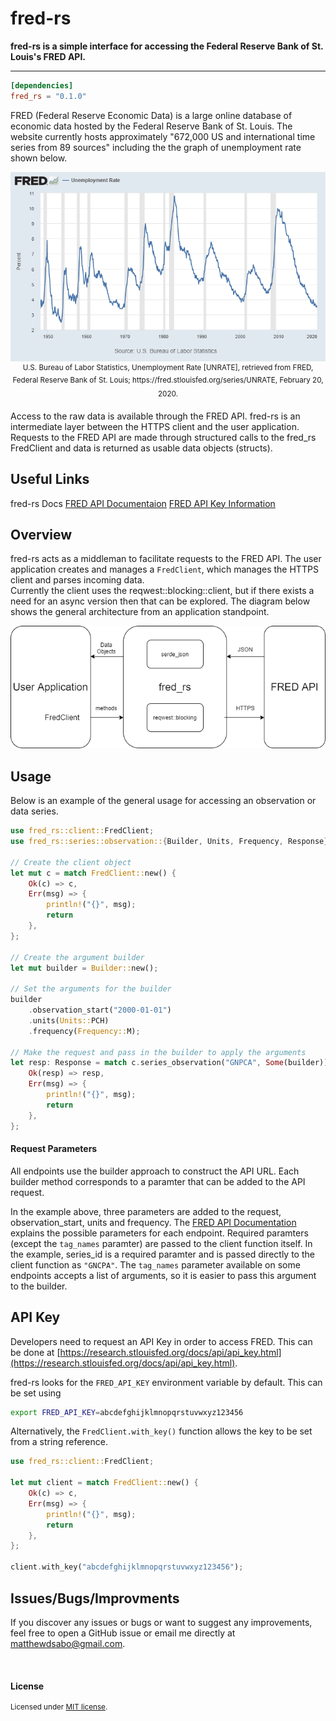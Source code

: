 # fred-rs

 **fred-rs is a simple interface for accessing the Federal Reserve Bank of St. Louis's FRED API.**

 ---
 ```toml
 [dependencies]
 fred_rs = "0.1.0"
 ```

 FRED (Federal Reserve Economic Data) is a large online database of economic data hosted by the Federal Reserve Bank of St. Louis.  The website currently hosts approximately "672,000 US and international time series from 89 sources" including the the graph of unemployment rate shown below.

<p align="center"> 
<img src="README/fredgraph.png" alt="Unemployment Graph">
<br>
<sup>
U.S. Bureau of Labor Statistics, Unemployment Rate [UNRATE], retrieved from FRED, Federal Reserve Bank of St. Louis; https://fred.stlouisfed.org/series/UNRATE, February 20, 2020.
<sup/>
</p>

Access to the raw data is available through the FRED API.  fred-rs is an intermediate layer between the HTTPS client and the user application.  Requests to the FRED API are made through structured calls to the fred_rs FredClient and data is returned as usable data objects (structs).

## Useful Links
fred-rs Docs
[FRED API Documentaion](https://research.stlouisfed.org/docs/api/fred/#General_Documentation)
[FRED API Key Information](https://research.stlouisfed.org/docs/api/api_key.html)


## Overview
fred-rs acts as a middleman to facilitate requests to the FRED API.  The user application
creates and manages a `FredClient`, which manages the HTTPS client and parses incoming data.  
Currently the client uses the reqwest::blocking::client, but if there exists a need for an
async version then that can be explored.  The diagram below shows the general architecture 
from an application standpoint.

<p align="center"> 
<img src="README/architecture.png" alt="architecture">
</p>

## Usage
Below is an example of the general usage for accessing an observation or data series.

```rust
use fred_rs::client::FredClient;
use fred_rs::series::observation::{Builder, Units, Frequency, Response};

// Create the client object
let mut c = match FredClient::new() {
    Ok(c) => c,
    Err(msg) => {
        println!("{}", msg);
        return
    },
};

// Create the argument builder
let mut builder = Builder::new();

// Set the arguments for the builder
builder
    .observation_start("2000-01-01")
    .units(Units::PCH)
    .frequency(Frequency::M);

// Make the request and pass in the builder to apply the arguments
let resp: Response = match c.series_observation("GNPCA", Some(builder)) {
    Ok(resp) => resp,
    Err(msg) => {
        println!("{}", msg);
        return
    },
};
```

#### Request Parameters
All endpoints use the builder approach to construct the API URL.  Each builder 
method corresponds to a paramter that can be added to the API request. 

In the example above, three parameters are added to the request, observation_start, units and frequency.
The [FRED API Documentation](https://research.stlouisfed.org/docs/api/fred/#General_Documentation) 
explains the possible parameters for each endpoint.  Required paramters (except the `tag_names` paramter) are
passed to the client function itself.  In the example, series_id is a required paramter and is passed 
directly to the client function as `"GNCPA"`.  The `tag_names` parameter available on some endpoints 
accepts a list of arguments, so it is easier to pass this argument to the builder.

## API Key
Developers need to request an API Key in order to access FRED.  This can be done at [https://research.stlouisfed.org/docs/api/api_key.html](https://research.stlouisfed.org/docs/api/api_key.html).

fred-rs looks for the `FRED_API_KEY` environment variable by default.  This can be set using
```bash
export FRED_API_KEY=abcdefghijklmnopqrstuvwxyz123456
```

Alternatively, the `FredClient.with_key()` function allows the key to be set from a string reference.
```rust
use fred_rs::client::FredClient;

let mut client = match FredClient::new() {
    Ok(c) => c,
    Err(msg) => {
        println!("{}", msg);
        return
    },
};

client.with_key("abcdefghijklmnopqrstuvwxyz123456");
```

## Issues/Bugs/Improvments
If you discover any issues or bugs or want to suggest any improvements, feel free 
to open a GitHub issue or email me directly at matthewdsabo@gmail.com.

<br>

#### License

<sup>
Licensed under <a href="LICENSE-MIT">MIT license</a>.
</sup>
